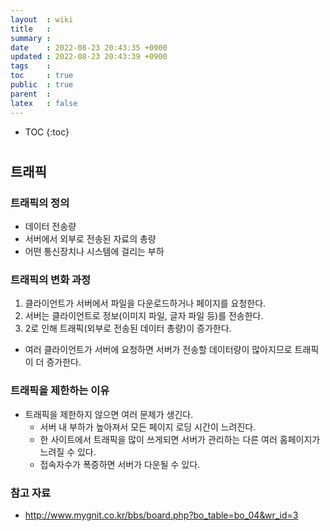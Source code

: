 ```yaml
---
layout  : wiki
title   : 
summary : 
date    : 2022-08-23 20:43:35 +0900
updated : 2022-08-23 20:43:39 +0900
tags    : 
toc     : true
public  : true
parent  : 
latex   : false
---
```

* TOC
{:toc}

# 
## 트래픽

### 트래픽의 정의
- 데이터 전송량
- 서버에서 외부로 전송된 자료의 총량
- 어떤 통신장치나 시스템에 걸리는 부하

### 트래픽의 변화 과정
1. 클라이언트가 서버에서 파일을 다운로드하거나 페이지를 요청한다.
2. 서버는 클라이언트로 정보(이미지 파일, 글자 파일 등)를 전송한다.
3. 2로 인해 트래픽(외부로 전송된 데이터 총량)이 증가한다.
- 여러 클라이언트가 서버에 요청하면 서버가 전송할 데이터량이 많아지므로 트래픽이 더 증가한다.

### 트래픽을 제한하는 이유
- 트래픽을 제한하지 않으면 여러 문제가 생긴다.
  + 서버 내 부하가 높아져서 모든 페이지 로딩 시간이 느려진다.
  + 한 사이트에서 트래픽을 많이 쓰게되면 서버가 관리하는 다른 여러 홈페이지가 느려질 수 있다.
  + 접속자수가 폭증하면 서버가 다운될 수 있다.

### 참고 자료
- http://www.mygnit.co.kr/bbs/board.php?bo_table=bo_04&wr_id=3
